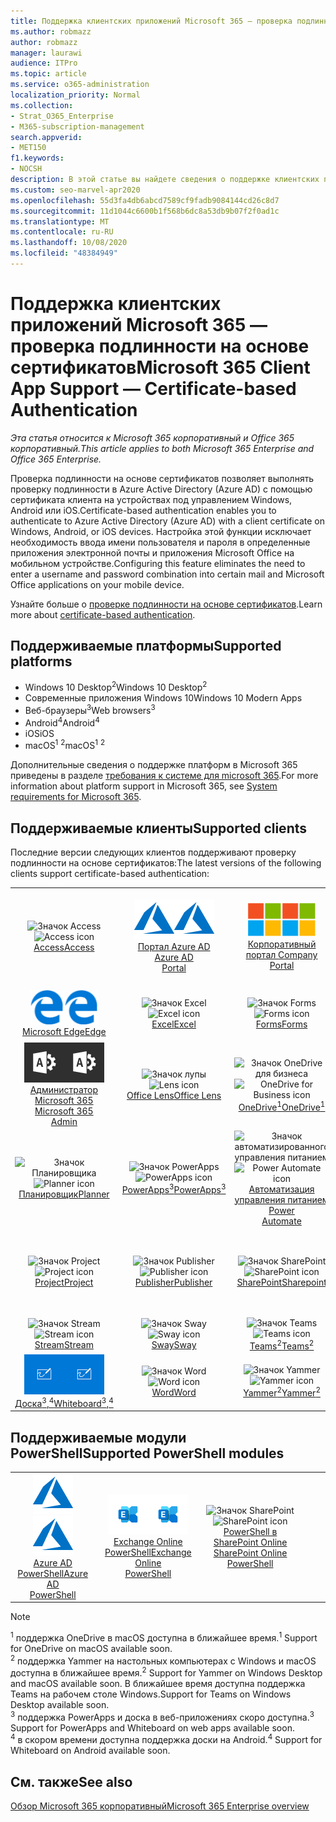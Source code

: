 ```yaml
---
title: Поддержка клиентских приложений Microsoft 365 — проверка подлинности на основе сертификатов
ms.author: robmazz
author: robmazz
manager: laurawi
audience: ITPro
ms.topic: article
ms.service: o365-administration
localization_priority: Normal
ms.collection:
- Strat_O365_Enterprise
- M365-subscription-management
search.appverid:
- MET150
f1.keywords:
- NOCSH
description: В этой статье вы найдете сведения о поддержке клиентских приложений Microsoft 365 для проверки подлинности на основе сертификатов.
ms.custom: seo-marvel-apr2020
ms.openlocfilehash: 55d3fa4db6abcd7589cf9fadb9084144cd26c8d7
ms.sourcegitcommit: 11d1044c6600b1f568b6dc8a53db9b07f2f0ad1c
ms.translationtype: MT
ms.contentlocale: ru-RU
ms.lasthandoff: 10/08/2020
ms.locfileid: "48384949"
---
```

# <a name="microsoft-365-client-app-support--certificate-based-authentication"></a><span data-ttu-id="87b61-103">Поддержка клиентских приложений Microsoft 365 — проверка подлинности на основе сертификатов</span><span class="sxs-lookup"><span data-stu-id="87b61-103">Microsoft 365 Client App Support — Certificate-based Authentication</span></span>

<span data-ttu-id="87b61-104">*Эта статья относится к Microsoft 365 корпоративный и Office 365 корпоративный.*</span><span class="sxs-lookup"><span data-stu-id="87b61-104">*This article applies to both Microsoft 365 Enterprise and Office 365 Enterprise.*</span></span>

<span data-ttu-id="87b61-105">Проверка подлинности на основе сертификатов позволяет выполнять проверку подлинности в Azure Active Directory (Azure AD) с помощью сертификата клиента на устройствах под управлением Windows, Android или iOS.</span><span class="sxs-lookup"><span data-stu-id="87b61-105">Certificate-based authentication enables you to authenticate to Azure Active Directory (Azure AD) with a client certificate on Windows, Android, or iOS devices.</span></span> <span data-ttu-id="87b61-106">Настройка этой функции исключает необходимость ввода имени пользователя и пароля в определенные приложения электронной почты и приложения Microsoft Office на мобильном устройстве.</span><span class="sxs-lookup"><span data-stu-id="87b61-106">Configuring this feature eliminates the need to enter a username and password combination into certain mail and Microsoft Office applications on your mobile device.</span></span>

<span data-ttu-id="87b61-107">Узнайте больше о [проверке подлинности на основе сертификатов](https://docs.microsoft.com/azure/active-directory/authentication/active-directory-certificate-based-authentication-get-started).</span><span class="sxs-lookup"><span data-stu-id="87b61-107">Learn more about [certificate-based authentication](https://docs.microsoft.com/azure/active-directory/authentication/active-directory-certificate-based-authentication-get-started).</span></span>

## <a name="supported-platforms"></a><span data-ttu-id="87b61-108">Поддерживаемые платформы</span><span class="sxs-lookup"><span data-stu-id="87b61-108">Supported platforms</span></span>

 - <span data-ttu-id="87b61-109">Windows 10 Desktop<sup>2</sup></span><span class="sxs-lookup"><span data-stu-id="87b61-109">Windows 10 Desktop<sup>2</sup></span></span>
 - <span data-ttu-id="87b61-110">Современные приложения Windows 10</span><span class="sxs-lookup"><span data-stu-id="87b61-110">Windows 10 Modern Apps</span></span>
 - <span data-ttu-id="87b61-111">Веб-браузеры<sup>3</sup></span><span class="sxs-lookup"><span data-stu-id="87b61-111">Web browsers<sup>3</sup></span></span>
 - <span data-ttu-id="87b61-112">Android<sup>4</sup></span><span class="sxs-lookup"><span data-stu-id="87b61-112">Android<sup>4</sup></span></span>
 - <span data-ttu-id="87b61-113">iOS</span><span class="sxs-lookup"><span data-stu-id="87b61-113">iOS</span></span>
 - <span data-ttu-id="87b61-114">macOS<sup>1</sup> <sup>2</sup></span><span class="sxs-lookup"><span data-stu-id="87b61-114">macOS<sup>1</sup> <sup>2</sup></span></span>

<span data-ttu-id="87b61-115">Дополнительные сведения о поддержке платформ в Microsoft 365 приведены в разделе [требования к системе для microsoft 365](https://www.microsoft.com/microsoft-365/microsoft-365-and-office-resources).</span><span class="sxs-lookup"><span data-stu-id="87b61-115">For more information about platform support in Microsoft 365, see [System requirements for Microsoft 365](https://www.microsoft.com/microsoft-365/microsoft-365-and-office-resources).</span></span>

## <a name="supported-clients"></a><span data-ttu-id="87b61-116">Поддерживаемые клиенты</span><span class="sxs-lookup"><span data-stu-id="87b61-116">Supported clients</span></span>

<span data-ttu-id="87b61-117">Последние версии следующих клиентов поддерживают проверку подлинности на основе сертификатов:</span><span class="sxs-lookup"><span data-stu-id="87b61-117">The latest versions of the following clients support certificate-based authentication:</span></span>

| | | | | | |
|:---:|:---:|:---:|:---:|:---:|:---:|
| <span data-ttu-id="87b61-118">![Значок Access](../media/o365-access-64x64.png)</span><span class="sxs-lookup"><span data-stu-id="87b61-118">![Access icon](../media/o365-access-64x64.png)</span></span> <br> [<span data-ttu-id="87b61-119">Access</span><span class="sxs-lookup"><span data-stu-id="87b61-119">Access</span></span>](https://products.office.com/access) | <span data-ttu-id="87b61-120">![Значок Azure](../media/o365-azure-64x64.png)</span><span class="sxs-lookup"><span data-stu-id="87b61-120">![Azure icon](../media/o365-azure-64x64.png)</span></span> <br> [<span data-ttu-id="87b61-121">Портал Azure AD <br></span><span class="sxs-lookup"><span data-stu-id="87b61-121">Azure AD <br> Portal </span></span>](https://azure.microsoft.com/features/azure-portal/) | <span data-ttu-id="87b61-122">![Значок портала компании](../media/o365-microsoft-64x64.png)</span><span class="sxs-lookup"><span data-stu-id="87b61-122">![Company portal icon](../media/o365-microsoft-64x64.png)</span></span> <br> [<span data-ttu-id="87b61-123">Корпоративный <br> портал </span><span class="sxs-lookup"><span data-stu-id="87b61-123">Company <br> Portal </span></span>](https://docs.microsoft.com/intune-user-help/sign-in-to-the-company-portal) | <span data-ttu-id="87b61-124">![Значок delve](../media/o365-delve-64x64.png)</span><span class="sxs-lookup"><span data-stu-id="87b61-124">![Delve icon](../media/o365-delve-64x64.png)</span></span> <br> [<span data-ttu-id="87b61-125">Delve</span><span class="sxs-lookup"><span data-stu-id="87b61-125">Delve</span></span>](https://products.office.com/business/intelligent-search) | <span data-ttu-id="87b61-126">![Значок Dynamics 365](../media/o365-dynamics365-64x64.png)</span><span class="sxs-lookup"><span data-stu-id="87b61-126">![Dynamics 365 icon](../media/o365-dynamics365-64x64.png)</span></span> <br> [<span data-ttu-id="87b61-127">Dynamics 365</span><span class="sxs-lookup"><span data-stu-id="87b61-127">Dynamics 365</span></span>](https://dynamics.microsoft.com) 
| <span data-ttu-id="87b61-128">![Значок пограничного сервера](../media/o365-edge-64x64.png)</span><span class="sxs-lookup"><span data-stu-id="87b61-128">![Edge icon](../media/o365-edge-64x64.png)</span></span> <br> [<span data-ttu-id="87b61-129">Microsoft Edge</span><span class="sxs-lookup"><span data-stu-id="87b61-129">Edge</span></span>](https://www.microsoft.com/windows/microsoft-edge) | <span data-ttu-id="87b61-130">![Значок Excel](../media/o365-excel-64x64.png)</span><span class="sxs-lookup"><span data-stu-id="87b61-130">![Excel icon](../media/o365-excel-64x64.png)</span></span> <br> [<span data-ttu-id="87b61-131">Excel</span><span class="sxs-lookup"><span data-stu-id="87b61-131">Excel</span></span>](https://products.office.com/excel) | <span data-ttu-id="87b61-132">![Значок Forms](../media/o365-forms-64x64.png)</span><span class="sxs-lookup"><span data-stu-id="87b61-132">![Forms icon](../media/o365-forms-64x64.png)</span></span> <br> [<span data-ttu-id="87b61-133">Forms</span><span class="sxs-lookup"><span data-stu-id="87b61-133">Forms</span></span>](https://flow.microsoft.com/connectors/shared_microsoftforms/microsoft-forms/) | <span data-ttu-id="87b61-134">![Значок Kaizala](../media/o365-kaizala-64x64.png)</span><span class="sxs-lookup"><span data-stu-id="87b61-134">![Kaizala icon](../media/o365-kaizala-64x64.png)</span></span> <br> [<span data-ttu-id="87b61-135">Kaizala</span><span class="sxs-lookup"><span data-stu-id="87b61-135">Kaizala</span></span>](https://products.office.com/en/business/microsoft-kaizala) | <span data-ttu-id="87b61-136">![Значок Office.com](../media/o365-office-64x64.png)</span><span class="sxs-lookup"><span data-stu-id="87b61-136">![Office.com icon](../media/o365-office-64x64.png)</span></span> <br> [<span data-ttu-id="87b61-137">Office.com</span><span class="sxs-lookup"><span data-stu-id="87b61-137">Office.com</span></span>](https://www.office.com/) 
| <span data-ttu-id="87b61-138">![Значок администратора Office 365](../media/o365-o365admin-64x64.png)</span><span class="sxs-lookup"><span data-stu-id="87b61-138">![Office 365 Admin icon](../media/o365-o365admin-64x64.png)</span></span> <br> [<span data-ttu-id="87b61-139">Администратор Microsoft 365 <br></span><span class="sxs-lookup"><span data-stu-id="87b61-139">Microsoft 365 <br> Admin</span></span>](https://products.office.com/business/manage-office-365-admin-app) | <span data-ttu-id="87b61-140">![Значок лупы](../media/o365-lens-64x64.png)</span><span class="sxs-lookup"><span data-stu-id="87b61-140">![Lens icon](../media/o365-lens-64x64.png)</span></span> <br> [<span data-ttu-id="87b61-141">Office Lens</span><span class="sxs-lookup"><span data-stu-id="87b61-141">Office Lens</span></span>](https://www.microsoft.com/p/office-lens/9wzdncrfj3t8?activetab=pivot%3Aoverviewtab) | <span data-ttu-id="87b61-142">![Значок OneDrive для бизнеса](../media/o365-OneDrive-64x64.png)</span><span class="sxs-lookup"><span data-stu-id="87b61-142">![OneDrive for Business icon](../media/o365-OneDrive-64x64.png)</span></span> <br> [<span data-ttu-id="87b61-143">OneDrive<sup>1</sup></span><span class="sxs-lookup"><span data-stu-id="87b61-143">OneDrive<sup>1</sup></span></span>](https://products.office.com/onedrive-for-business/online-cloud-storage) |  <span data-ttu-id="87b61-144">![Значок OneNote](../media/o365-OneNote-64x64.png)</span><span class="sxs-lookup"><span data-stu-id="87b61-144">![OneNote icon](../media/o365-OneNote-64x64.png)</span></span> <br> [<span data-ttu-id="87b61-145">OneNote</span><span class="sxs-lookup"><span data-stu-id="87b61-145">OneNote</span></span>](https://products.office.com/onenote) | <span data-ttu-id="87b61-146">![Значок Outlook](../media/o365-outlook-64x64.png)</span><span class="sxs-lookup"><span data-stu-id="87b61-146">![Outlook icon](../media/o365-outlook-64x64.png)</span></span> <br> [<span data-ttu-id="87b61-147">Outlook</span><span class="sxs-lookup"><span data-stu-id="87b61-147">Outlook</span></span>](https://products.office.com/outlook) 
| <span data-ttu-id="87b61-148">![Значок Планировщика](../media/o365-planner-64x64.png)</span><span class="sxs-lookup"><span data-stu-id="87b61-148">![Planner icon](../media/o365-planner-64x64.png)</span></span> <br> [<span data-ttu-id="87b61-149">Планировщик</span><span class="sxs-lookup"><span data-stu-id="87b61-149">Planner</span></span>](https://products.office.com/business/task-management-software) | <span data-ttu-id="87b61-150">![Значок PowerApps](../media/o365-powerapps-64x64.png)</span><span class="sxs-lookup"><span data-stu-id="87b61-150">![PowerApps icon](../media/o365-powerapps-64x64.png)</span></span> <br> [<span data-ttu-id="87b61-151">PowerApps<sup>3</sup></span><span class="sxs-lookup"><span data-stu-id="87b61-151">PowerApps<sup>3</sup></span></span>](https://powerapps.microsoft.com) | <span data-ttu-id="87b61-152">![Значок автоматизированного управления питанием](../media/o365-flow-64x64.png)</span><span class="sxs-lookup"><span data-stu-id="87b61-152">![Power Automate icon](../media/o365-flow-64x64.png)</span></span> <br> [<span data-ttu-id="87b61-153">Автоматизация управления питанием <br></span><span class="sxs-lookup"><span data-stu-id="87b61-153">Power <br> Automate</span></span>](https://flow.microsoft.com) | <span data-ttu-id="87b61-154">![Значок PowerBI](../media/o365-powerbi-64x64.png)</span><span class="sxs-lookup"><span data-stu-id="87b61-154">![PowerBI icon](../media/o365-powerbi-64x64.png)</span></span> <br> [<span data-ttu-id="87b61-155">Power BI</span><span class="sxs-lookup"><span data-stu-id="87b61-155">Power BI</span></span>](https://powerbi.microsoft.com)| <span data-ttu-id="87b61-156">![Значок PowerPoint](../media/o365-powerpoint-64x64.png)</span><span class="sxs-lookup"><span data-stu-id="87b61-156">![PowerPoint icon](../media/o365-powerpoint-64x64.png)</span></span> <br> [<span data-ttu-id="87b61-157">PowerPoint</span><span class="sxs-lookup"><span data-stu-id="87b61-157">PowerPoint</span></span>](https://products.office.com/powerpoint) 
| <span data-ttu-id="87b61-158">![Значок Project](../media/o365-project-64x64.png)</span><span class="sxs-lookup"><span data-stu-id="87b61-158">![Project icon](../media/o365-project-64x64.png)</span></span> <br> [<span data-ttu-id="87b61-159">Project</span><span class="sxs-lookup"><span data-stu-id="87b61-159">Project</span></span>](https://products.office.com/project) | <span data-ttu-id="87b61-160">![Значок Publisher](../media/o365-publisher-64x64.png)</span><span class="sxs-lookup"><span data-stu-id="87b61-160">![Publisher icon](../media/o365-publisher-64x64.png)</span></span> <br> [<span data-ttu-id="87b61-161">Publisher</span><span class="sxs-lookup"><span data-stu-id="87b61-161">Publisher</span></span>](https://products.office.com/publisher) | <span data-ttu-id="87b61-162">![Значок SharePoint](../media/o365-sharepoint-64x64.png)</span><span class="sxs-lookup"><span data-stu-id="87b61-162">![SharePoint icon](../media/o365-sharepoint-64x64.png)</span></span> <br> [<span data-ttu-id="87b61-163">SharePoint</span><span class="sxs-lookup"><span data-stu-id="87b61-163">Sharepoint</span></span>](https://products.office.com/sharepoint) | <span data-ttu-id="87b61-164">![Значок Skype для бизнеса](../media/o365-skypeforbusiness-64x64.png)</span><span class="sxs-lookup"><span data-stu-id="87b61-164">![Skype for Business icon](../media/o365-skypeforbusiness-64x64.png)</span></span> <br> [<span data-ttu-id="87b61-165">Skype для <br> бизнеса</span><span class="sxs-lookup"><span data-stu-id="87b61-165">Skype for <br> Business</span></span>](https://www.skype.com/business/) | <span data-ttu-id="87b61-166">![Значок клейких заметок](../media/o365-stickynotes-64x64.png)</span><span class="sxs-lookup"><span data-stu-id="87b61-166">![Sticky Notes icon](../media/o365-stickynotes-64x64.png)</span></span> <br> [<span data-ttu-id="87b61-167">Клейкие заметки</span><span class="sxs-lookup"><span data-stu-id="87b61-167">Sticky Notes</span></span>](https://www.microsoft.com/p/microsoft-sticky-notes/9nblggh4qghw) 
| <span data-ttu-id="87b61-168">![Значок Stream](../media/o365-stream-64x64.png)</span><span class="sxs-lookup"><span data-stu-id="87b61-168">![Stream icon](../media/o365-stream-64x64.png)</span></span> <br> [<span data-ttu-id="87b61-169">Stream</span><span class="sxs-lookup"><span data-stu-id="87b61-169">Stream</span></span>](https://stream.microsoft.com) | <span data-ttu-id="87b61-170">![Значок Sway](../media/o365-sway-64x64.png)</span><span class="sxs-lookup"><span data-stu-id="87b61-170">![Sway icon](../media/o365-sway-64x64.png)</span></span> <br> [<span data-ttu-id="87b61-171">Sway</span><span class="sxs-lookup"><span data-stu-id="87b61-171">Sway</span></span>](https://sway.com) | <span data-ttu-id="87b61-172">![Значок Teams](../media/o365-teams-64x64.png)</span><span class="sxs-lookup"><span data-stu-id="87b61-172">![Teams icon](../media/o365-teams-64x64.png)</span></span> <br> [<span data-ttu-id="87b61-173">Teams<sup>2</sup></span><span class="sxs-lookup"><span data-stu-id="87b61-173">Teams<sup>2</sup></span></span>](https://products.office.com/microsoft-teams/group-chat-software) | <span data-ttu-id="87b61-174">![Значок "to do"](../media/o365-todo-64x64.png)</span><span class="sxs-lookup"><span data-stu-id="87b61-174">![To Do icon](../media/o365-todo-64x64.png)</span></span> <br> [<span data-ttu-id="87b61-175">To-Do</span><span class="sxs-lookup"><span data-stu-id="87b61-175">To Do</span></span>](https://todo.microsoft.com) | <span data-ttu-id="87b61-176">![Значок Visio](../media/o365-visio-64x64.png)</span><span class="sxs-lookup"><span data-stu-id="87b61-176">![Visio icon](../media/o365-visio-64x64.png)</span></span> <br> [<span data-ttu-id="87b61-177">Visio</span><span class="sxs-lookup"><span data-stu-id="87b61-177">Visio</span></span>](https://products.office.com/visio/flowchart-software) 
| <span data-ttu-id="87b61-178">![Значок Доски](../media/o365-whiteboard-64x64.png)</span><span class="sxs-lookup"><span data-stu-id="87b61-178">![Whiteboard icon](../media/o365-whiteboard-64x64.png)</span></span> <br> [<span data-ttu-id="87b61-179">Доска<sup>3</sup>,<sup>4</sup></span><span class="sxs-lookup"><span data-stu-id="87b61-179">Whiteboard<sup>3</sup>,<sup>4</sup></span></span>](https://whiteboard.microsoft.com/) | <span data-ttu-id="87b61-180">![Значок Word](../media/o365-word-64x64.png)</span><span class="sxs-lookup"><span data-stu-id="87b61-180">![Word icon](../media/o365-word-64x64.png)</span></span> <br> [<span data-ttu-id="87b61-181">Word</span><span class="sxs-lookup"><span data-stu-id="87b61-181">Word</span></span>](https://products.office.com/word) | <span data-ttu-id="87b61-182">![Значок Yammer](../media/o365-yammer-64x64.png)</span><span class="sxs-lookup"><span data-stu-id="87b61-182">![Yammer icon](../media/o365-yammer-64x64.png)</span></span> <br> [<span data-ttu-id="87b61-183">Yammer<sup>2</sup></span><span class="sxs-lookup"><span data-stu-id="87b61-183">Yammer<sup>2</sup></span></span>](https://products.office.com/yammer/yammer-overview) |

## <a name="supported-powershell-modules"></a><span data-ttu-id="87b61-184">Поддерживаемые модули PowerShell</span><span class="sxs-lookup"><span data-stu-id="87b61-184">Supported PowerShell modules</span></span>

| | | | | | |
|:---:|:---:|:---:|:---:|:---:|:---:|
| <span data-ttu-id="87b61-185">![Значок Azure](../media/o365-azure-64x64.png)</span><span class="sxs-lookup"><span data-stu-id="87b61-185">![Azure icon](../media/o365-azure-64x64.png)</span></span> <br> [<span data-ttu-id="87b61-186">Azure AD <br> PowerShell</span><span class="sxs-lookup"><span data-stu-id="87b61-186">Azure AD <br> PowerShell</span></span>](https://docs.microsoft.com/powershell/azure/active-directory/overview?view=azureadps-2.0) | <span data-ttu-id="87b61-187">![Значок Exchange](../media/o365-exchange-64x64.png)</span><span class="sxs-lookup"><span data-stu-id="87b61-187">![Exchange icon](../media/o365-exchange-64x64.png)</span></span> <br> [<span data-ttu-id="87b61-188">Exchange Online <br> PowerShell</span><span class="sxs-lookup"><span data-stu-id="87b61-188">Exchange Online <br> PowerShell</span></span>](https://docs.microsoft.com/powershell/exchange/exchange-online-powershell) | <span data-ttu-id="87b61-189">![Значок SharePoint](../media/o365-sharepoint-64x64.png)</span><span class="sxs-lookup"><span data-stu-id="87b61-189">![SharePoint icon](../media/o365-sharepoint-64x64.png)</span></span> <br> [<span data-ttu-id="87b61-190">PowerShell в SharePoint Online <br></span><span class="sxs-lookup"><span data-stu-id="87b61-190">SharePoint Online <br> PowerShell</span></span>](https://docs.microsoft.com/powershell/sharepoint/sharepoint-online/connect-sharepoint-online)

> [!NOTE]
> <span data-ttu-id="87b61-191"><sup>1</sup> поддержка OneDrive в macOS доступна в ближайшее время.</span><span class="sxs-lookup"><span data-stu-id="87b61-191"><sup>1</sup> Support for OneDrive on macOS available soon.</span></span> <br>
> <span data-ttu-id="87b61-192"><sup>2</sup> поддержка Yammer на настольных компьютерах с Windows и macOS доступна в ближайшее время.</span><span class="sxs-lookup"><span data-stu-id="87b61-192"><sup>2</sup> Support for Yammer on Windows Desktop and macOS available soon.</span></span> <span data-ttu-id="87b61-193">В ближайшее время доступна поддержка Teams на рабочем столе Windows.</span><span class="sxs-lookup"><span data-stu-id="87b61-193">Support for Teams on Windows Desktop available soon.</span></span><br>
> <span data-ttu-id="87b61-194"><sup>3</sup> поддержка PowerApps и доска в веб-приложениях скоро доступна.</span><span class="sxs-lookup"><span data-stu-id="87b61-194"><sup>3</sup> Support for PowerApps and Whiteboard on web apps available soon.</span></span> <br>
> <span data-ttu-id="87b61-195"><sup>4</sup> в скором времени доступна поддержка доски на Android.</span><span class="sxs-lookup"><span data-stu-id="87b61-195"><sup>4</sup> Support for Whiteboard on Android available soon.</span></span>

## <a name="see-also"></a><span data-ttu-id="87b61-196">См. также</span><span class="sxs-lookup"><span data-stu-id="87b61-196">See also</span></span>

[<span data-ttu-id="87b61-197">Обзор Microsoft 365 корпоративный</span><span class="sxs-lookup"><span data-stu-id="87b61-197">Microsoft 365 Enterprise overview</span></span>](microsoft-365-overview.md)
